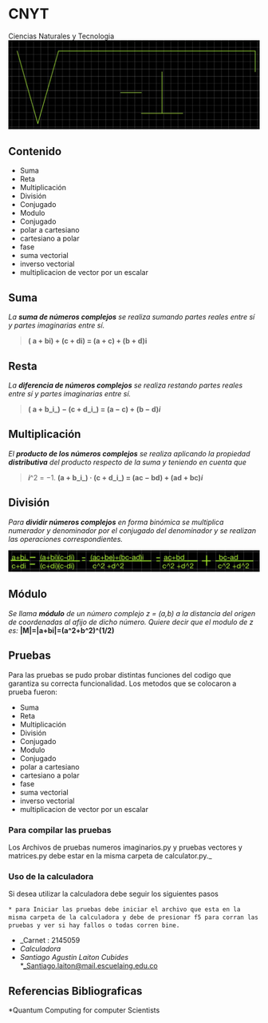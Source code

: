 # CNYT
Ciencias Naturales y Tecnologia 
![](Imagenes/82823617_852546755200671_7687157583349547008_n.jpg)
## Contenido
>
* Suma 
* Reta
* Multiplicación
* División
* Conjugado
* Modulo
* Conjugado
* polar a cartesiano
* cartesiano a polar
* fase
* suma vectorial
* inverso vectorial
* multiplicacion de vector por un escalar


## Suma 

_La **suma de números complejos** se realiza sumando partes reales entre sí y partes imaginarias entre sí._
> **( a + bi) + (c + di) = (a + c) + (b + d)i**

## Resta

_La **diferencia de números complejos** se realiza restando partes reales entre sí y partes imaginarias entre sí._
>**( a + b_i_) − (c + d_i_) = (a − c) + (b − d)_i_**

## Multiplicación

_El **producto de los números complejos** se realiza aplicando la propiedad **distributiva** del producto respecto de la suma y teniendo en cuenta que_          
> _**i**_^2  = −1.
> **(a + b_i_) · (c + d_i_) = (ac − bd) + (ad + bc)_i_**

## División 

_Para **dividir números complejos** en forma binómica se multiplica numerador y denominador por el conjugado del denominador y se realizan las operaciones correspondientes._


![](Imagenes/83289297_176417853594756_6694246580003799040_n.jpg)


## Módulo
_Se llama **módulo** de un número complejo _z_ = (_a_,_b_) a la distancia del origen de coordenadas al afijo de dicho número. Quiere decir que el modulo de z es:_
**|M|=|a+bi|=(a^2+b^2)^(1/2)**

## Pruebas 

Para las pruebas se pudo probar distintas funciones del codigo que garantiza su correcta funcionalidad. Los metodos que se colocaron a prueba fueron:
> 
* Suma 
* Reta
* Multiplicación
* División
* Conjugado
* Modulo
* Conjugado
* polar a cartesiano
* cartesiano a polar
* fase
* suma vectorial
* inverso vectorial
* multiplicacion de vector por un escalar


### Para compilar las pruebas 
Los Archivos de pruebas numeros imaginarios.py y pruebas vectores y matrices.py debe estar en la misma carpeta de calculator.py._

### Uso de la calculadora
Si desea utilizar la calculadora debe seguir los siguientes pasos
~~~
* para Iniciar las pruebas debe iniciar el archivo que esta en la misma carpeta de la calculadora y debe de presionar f5 para corran las pruebas y ver si hay fallos o todas corren bine.
~~~

* _Carnet : 2145059
* _Calculadora_
* _Santiago Agustin Laiton Cubides_
*_Santiago.laiton@mail.escuelaing.edu.co

## Referencias Bibliograficas
*Quantum Computing for computer Scientists


